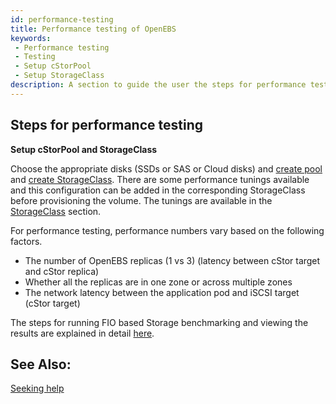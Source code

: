 ```yaml
---
id: performance-testing
title: Performance testing of OpenEBS
keywords: 
 - Performance testing
 - Testing
 - Setup cStorPool
 - Setup StorageClass
description: A section to guide the user the steps for performance testing of OpenEBS.
---
```


## Steps for performance testing

**Setup cStorPool and StorageClass**

Choose the appropriate disks (SSDs or SAS or Cloud disks) and [create pool](/deprecated/spc-based-cstor#creating-cStor-storage-pools)  and [create StorageClass](/deprecated/spc-based-cstor#creating-cStor-storage-class).  There are some performance tunings available and this configuration can be added in the corresponding StorageClass before provisioning the volume. The tunings are available in the [StorageClass](/deprecated/spc-based-cstor#setting-performance-tunings) section. 

For performance testing, performance numbers vary based on the following factors.

- The number of OpenEBS replicas (1 vs 3) (latency between cStor target and cStor replica)
- Whether all the replicas are in one zone or across multiple zones
- The network latency between the application pod and iSCSI target (cStor target)

The steps for running FIO based Storage benchmarking and viewing the results are explained in detail [here](https://github.com/openebs/performance-benchmark/tree/master/fio-benchmarks). 

## See Also:

[Seeking help](/introduction/community)